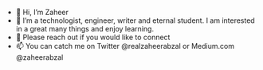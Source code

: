 - 👋 Hi, I’m Zaheer
- 👀 I’m a technologist, engineer, writer and eternal student. I am interested in a great many things and enjoy learning.
- 💞️ Please reach out if you would like to connect
- 📫 You can catch me on Twitter @realzaheerabzal or Medium.com @zaheerabzal

<!---
zabzal/zabzal is a ✨ special ✨ repository because its `README.md` (this file) appears on your GitHub profile.
You can click the Preview link to take a look at your changes.
--->
